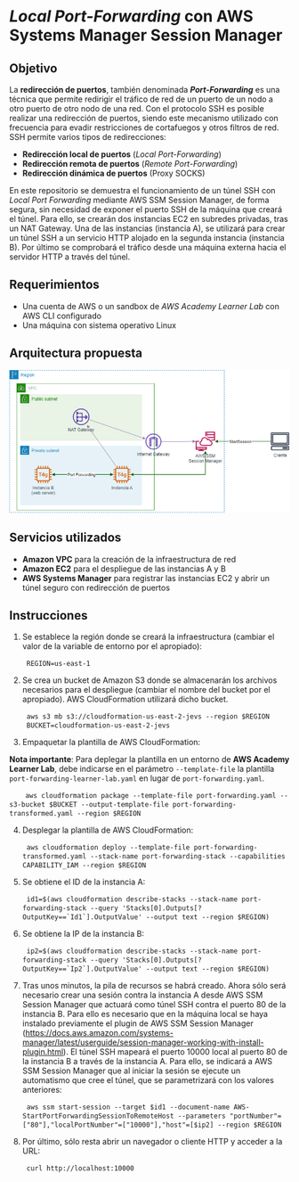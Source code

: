 # **<em>Local Port-Forwarding</em> con AWS Systems Manager Session Manager**

## **Objetivo**

La **redirección de puertos**, también denominada <em>**Port-Forwarding**</em> es una técnica que permite redirigir el tráfico de red de un puerto de un nodo a otro puerto de otro nodo de una red. Con el protocolo SSH es posible realizar una redirección de puertos, siendo este mecanismo utilizado con frecuencia para evadir restricciones de cortafuegos y otros filtros de red. SSH permite varios tipos de redirecciones:

* **Redirección local de puertos** (<em>Local Port-Forwarding</em>)
* **Redirección remota de puertos** (<em>Remote Port-Forwarding</em>)
* **Redirección dinámica de puertos** (Proxy SOCKS)

En este repositorio se demuestra el funcionamiento de un túnel SSH con <em>Local Port Forwarding</em> mediante AWS SSM Session Manager, de forma segura, sin necesidad de exponer el puerto SSH de la máquina que creará el túnel. Para ello, se crearán dos instancias EC2 en subredes privadas, tras un NAT Gateway. Una de las instancias (instancia A), se utilizará para crear un túnel SSH a un servicio HTTP alojado en la segunda instancia (instancia B). Por último se comprobará el tráfico desde una máquina externa hacia el servidor HTTP a través del túnel.

## **Requerimientos**

* Una cuenta de AWS o un sandbox de <em>AWS Academy Learner Lab</em> con AWS CLI configurado
* Una máquina con sistema operativo Linux

## **Arquitectura propuesta**

<p align="center">
  <img src="images/port-forwarding.png">
</p>

## **Servicios utilizados**

* **Amazon VPC** para la creación de la infraestructura de red
* **Amazon EC2** para el despliegue de las instancias A y B
* **AWS Systems Manager** para registrar las instancias EC2 y abrir un túnel seguro con redirección de puertos 

## **Instrucciones**

1. Se establece la región donde se creará la infraestructura (cambiar el valor de la variable de entorno por el apropiado):
        
        REGION=us-east-1

2. Se crea un bucket de Amazon S3 donde se almacenarán los archivos necesarios para el despliegue (cambiar el nombre del bucket por el apropiado). AWS CloudFormation utilizará dicho bucket.

        aws s3 mb s3://cloudformation-us-east-2-jevs --region $REGION
        BUCKET=cloudformation-us-east-2-jevs

3. Empaquetar la plantilla de AWS CloudFormation:

**Nota importante**: Para deplegar la plantilla en un entorno de **AWS Academy Learner Lab**, debe indicarse en el parámetro `--template-file` la plantilla `port-forwarding-learner-lab.yaml` en lugar de `port-forwarding.yaml`.

        aws cloudformation package --template-file port-forwarding.yaml --s3-bucket $BUCKET --output-template-file port-forwarding-transformed.yaml --region $REGION

4. Desplegar la plantilla de AWS CloudFormation:

        aws cloudformation deploy --template-file port-forwarding-transformed.yaml --stack-name port-forwarding-stack --capabilities CAPABILITY_IAM --region $REGION

5. Se obtiene el ID de la instancia A:

        id1=$(aws cloudformation describe-stacks --stack-name port-forwarding-stack --query 'Stacks[0].Outputs[?OutputKey==`Id1`].OutputValue' --output text --region $REGION)

6. Se obtiene la IP de la instancia B:

        ip2=$(aws cloudformation describe-stacks --stack-name port-forwarding-stack --query 'Stacks[0].Outputs[?OutputKey==`Ip2`].OutputValue' --output text --region $REGION)

7. Tras unos minutos, la pila de recursos se habrá creado. Ahora sólo será necesario crear una sesión contra la instancia A desde AWS SSM Session Manager que actuará como túnel SSH contra el puerto 80 de la instancia B. Para ello es necesario que en la máquina local se haya instalado previamente el plugin de AWS SSM Session Manager (https://docs.aws.amazon.com/systems-manager/latest/userguide/session-manager-working-with-install-plugin.html). El túnel SSH mapeará el puerto 10000 local al puerto 80 de la instancia B a través de la instancia A. Para ello, se indicará a AWS SSM Session Manager que al iniciar la sesión se ejecute un automatismo que cree el túnel, que se parametrizará con los valores anteriores:

        aws ssm start-session --target $id1 --document-name AWS-StartPortForwardingSessionToRemoteHost --parameters "portNumber"=["80"],"localPortNumber"=["10000"],"host"=[$ip2] --region $REGION

8. Por último, sólo resta abrir un navegador o cliente HTTP y acceder a la URL:

        curl http://localhost:10000
